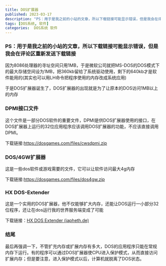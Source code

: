 ```yaml
---
title: DOS扩展器
published: 2023-03-17
description: "PS：用于是我之前的小站的文章，所以下载链接可能显示错误，但是我会在评论区重新发送下载链接 因为8086处理器的寻址空间只用1MB，于是微软公司就把MS-DOS的DOS模式下的最大存储空间设为1MB， [&hellip;]"
tags: [DOS系统, 软件]
categories:  DOS系统 软件
---
```

### PS：用于是我之前的小站的文章，所以下载链接可能显示错误，但是我会在评论区重新发送下载链接

因为8086处理器的寻址空间只用1MB，于是微软公司就把MS-DOS的DOS模式下的最大存储空间设为1MB，把360kb留给了系统驱动使用，剩下的640kb才是软件能用的(其实也可以用LH命令把程序使用的内存改成系统应用)

于是DOS扩展器诞生了，DOS扩展器的出现就是为了让原本的DOS访问1MB以上的内存

### DPMI接口文件

这个文件是一部分DOS软件的重要文件，DPMI是供DOS扩展器使用的接口，在DOS扩展器上运行的32位应用程序应该调用DOS扩展器的功能，不应该直接调用DPMI。

下载链接:<https://dosgames.com/files/cwsdpmi.zip>

### DOS/4GW扩展器

这是一些dos软件或游戏需要的文件，它可以让软件访问最大4g内存

下载链接:<https://dosgames.com/files/dos4gw.zip>

### HX DOS-Extender

这是一个实用的DOS扩展器，他不仅能够扩大内存，还能让DOS运行一小部分32位程序，还让在dos运行我的世界服务端变成了可能

下载链接：[HX DOS Extender (japheth.de)](https://www.japheth.de/HX.html)

### 结尾

最后再强调一下，不管扩充内存或扩展内存有多大，DOS的应用程序只能在常规内存下运行。有的程序可以通过DOS扩展器使CPU进入保护模式，从而直接访问扩展内存；但是要注意，进入保护模式以后，计算机就脱离了DOS状态。